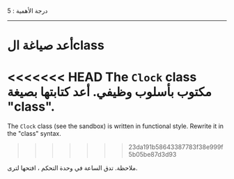 درجة الأهمية : 5

---

# أعد صياغة الclass

<<<<<<< HEAD
The `Clock` class مكتوب بأسلوب وظيفي. أعد كتابتها بصيغة "class".
=======
The `Clock` class (see the sandbox) is written in functional style. Rewrite it in the "class" syntax.
>>>>>>> 23da191b58643387783f38e999f5b05be87d3d93

ملاحظة. تدق الساعة في وحدة التحكم ، افتحها لترى.